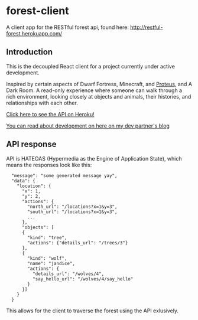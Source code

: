 # forest-client
A client app for the RESTful forest api, found here: http://restful-forest.herokuapp.com/

## Introduction

This is the decoupled React client for a project currently under active development.

Inspired by certain aspects of Dwarf Fortress, Minecraft, and [Proteus](http://twistedtreegames.com/proteus/), and A Dark Room. A read-only experience where someone can walk through a rich environment, looking closely at objects and animals, their histories, and relationships with each other.

[Click here to see the API on Heroku!](http://restful-forest.herokuapp.com/api/v1/location?x=1&y=1)

[You can read about development on here on my dev partner's blog](https://vcolavin.wordpress.com/tag/dev-blog/)

## API response

API is HATEOAS (Hypermedia as the Engine of Application State), which means the responses look like this:

```
  "message": "some generated message yay",
  "data": {
    "location": {
      "x": 1,
      "y": 2,
      "actions": {
        "north_url": "/locations?x=1&y=3",
        "south_url": "/locations?x=1&y=3",
        ...
      },
      "objects": [
      {
        "kind": "tree",
        "actions": {"details_url": "/trees/3"}
      },
      {
        "kind": "wolf",
        "name": "jandice",
        "actions": {
          "details_url": "/wolves/4",
          "say_hello_url": "/wolves/4/say_hello"
        }
      }]
    }
  }
```

This allows for the client to traverse the forest using the API exlusively. 
